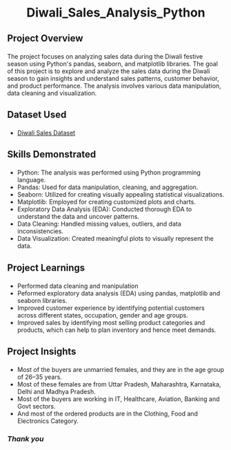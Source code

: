 <h1 align=" center"> Diwali_Sales_Analysis_Python  </h1>

<h2> <p align="left"><b>Project Overview </b></p></h2>
The project focuses on analyzing sales data during the Diwali festive season using Python's pandas, seaborn, and matplotlib libraries. The goal of this project is to explore and analyze the sales data during the Diwali season to gain insights and understand sales patterns, customer behavior, and product performance. The analysis involves various data manipulation, data cleaning and visualization.

<h2><p align= "left"><b> Dataset Used </b></p></h2>
<ul>
  <li><a href= "https://github.com/Bhoyar3/Diwali-Sales_Analysis/blob/main/Diwali%20Sales%20Data.csv"> Diwali Sales Dataset </a></li>
</ul>

<h2><p align= "left"><b>Skills Demonstrated </b></p></h2>
<ul>
  <li>Python: The analysis was performed using Python programming language.</li>
  <li>Pandas: Used for data manipulation, cleaning, and aggregation.</li>
  <li>Seaborn: Utilized for creating visually appealing statistical visualizations.</li>
  <li>Matplotlib: Employed for creating customized plots and charts.</li>
  <li>Exploratory Data Analysis (EDA): Conducted thorough EDA to understand the data and uncover patterns.</li>
  <li>Data Cleaning: Handled missing values, outliers, and data inconsistencies. </li>
  <li>Data Visualization: Created meaningful plots to visually represent the data.</li>
</ul>

<h2><p align= "left"><b>Project Learnings </b></p></h2> 
<ul>
<li>Performed data cleaning and manipulation</li>
<li>Peformed exploratory data analysis (EDA) using pandas, matplotlib and seaborn libraries.</li>
<li>Improved customer experience by identifying potential customers across different states, occupation, gender and age groups.</li>
<li>Improved sales by identifying most selling product categories and products, which can help to plan inventory and hence meet demands.</li>
</ul>

<h2><p align= "left"><b>Project Insights </b></p></h2> 
<ul>
<li> Most of the buyers are unmarried females, and they are in the age group of 26–35 years.</li>
<li>Most of these females are from Uttar Pradesh, Maharashtra, Karnataka, Delhi and Madhya Pradesh.</li>
<li>Most of the buyers are working in IT, Healthcare, Aviation, Banking and Govt sectors.</li>
<li>And most of the ordered products are in the Clothing, Food and Electronics Category.</li>
</ul>
<h3> <p align="left"><I> Thank you </I> </p></h3>

